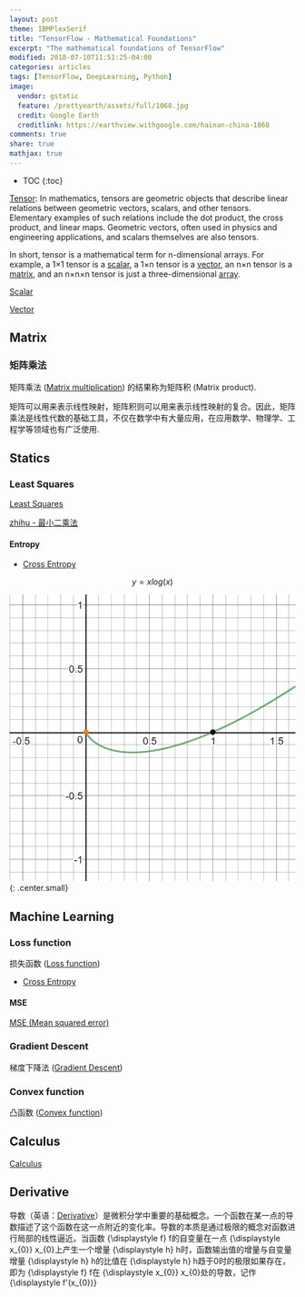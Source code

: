 ```yaml
---
layout: post
theme: IBMPlexSerif
title: "TensorFlow - Mathematical Foundations"
excerpt: "The mathematical foundations of TensorFlow"
modified: 2018-07-10T11:51:25-04:00
categories: articles
tags: [TensorFlow, DeepLearning, Python]
image:
  vendor: gstatic
  feature: /prettyearth/assets/full/1068.jpg
  credit: Google Earth
  creditlink: https://earthview.withgoogle.com/hainan-china-1068
comments: true
share: true
mathjax: true
---
```


* TOC
{:toc}

[Tensor][wiki/Tensor]: In mathematics, tensors are geometric objects that describe linear relations between geometric vectors, scalars, and other tensors. Elementary examples of such relations include the dot product, the cross product, and linear maps. Geometric vectors, often used in physics and engineering applications, and scalars themselves are also tensors.

In short, tensor is a mathematical term for n-dimensional arrays. For example, a 1×1 tensor is a [scalar][wiki/Scalar], a 1×n tensor is a [vector][wiki/Euclidean_vector], an n×n tensor is a [matrix][wiki/Matrix], and an n×n×n tensor is just a three-dimensional [array][wiki/Array].


[Scalar][wiki/Scalar]

[Vector][wiki/Euclidean_vector]

## Matrix
### 矩阵乘法
矩阵乘法 ([Matrix multiplication][wiki/Matrix_multiplication]) 的结果称为矩阵积 (Matrix product).

矩阵可以用来表示线性映射，矩阵积则可以用来表示线性映射的复合。因此，矩阵乘法是线性代数的基础工具，不仅在数学中有大量应用，在应用数学、物理学、工程学等领域也有广泛使用.

## Statics

### Least Squares

[Least Squares][wiki/Least_squares] 

[zhihu - 最小二乘法](https://www.zhihu.com/topic/19668117/hot)

#### Entropy

* [Cross Entropy][wiki/Cross_entropy]

$$y = xlog(x)$$

![Image: xlogx](/images/tensorflow/desmos-xlogx.png)
{: .center.small}

## Machine Learning

### Loss function

损失函数 ([Loss function][wiki/Loss_function])

* [Cross Entropy][wiki/Cross_entropy]

#### MSE

[MSE (Mean squared error)][wiki/Mean_squared_error]

### Gradient Descent

梯度下降法 ([Gradient Descent][wiki/Gradient_descent])

### Convex function

凸函数 ([Convex function][wiki/Convex_function])

## Calculus

[Calculus][wiki/Calculus]

## Derivative

导数（英语：[Derivative][wiki/Derivative]）是微积分学中重要的基础概念。一个函数在某一点的导数描述了这个函数在这一点附近的变化率。导数的本质是通过极限的概念对函数进行局部的线性逼近。当函数 {\displaystyle f} f的自变量在一点 {\displaystyle x_{0}} x_{0}上产生一个增量 {\displaystyle h} h时，函数输出值的增量与自变量增量 {\displaystyle h} h的比值在 {\displaystyle h} h趋于0时的极限如果存在，即为 {\displaystyle f} f在 {\displaystyle x_{0}} x_{0}处的导数，记作 {\displaystyle f'(x_{0})}


[wiki/Tensor]:https://en.wikipedia.org/wiki/Tensor
[wiki/Scalar]:https://en.wikipedia.org/wiki/Scalar_(mathematics)
[wiki/Euclidean_vector]:https://en.wikipedia.org/wiki/Euclidean_vector
[wiki/Matrix]:https://en.wikipedia.org/wiki/Matrix_(mathematics)
[wiki/Array]:https://en.wikipedia.org/wiki/Array
[wiki/Matrix_multiplication]:https://en.wikipedia.org/wiki/Matrix_multiplication
[wiki/Loss_function]:https://en.wikipedia.org/wiki/Loss_function
[wiki/Mean_squared_error]:https://en.wikipedia.org/wiki/Mean_squared_error
[wiki/Convex_function]:https://en.wikipedia.org/wiki/Convex_function
[wiki/Gradient_descent]:https://en.wikipedia.org/wiki/Gradient_descent
[wiki/Least_squares]:https://en.wikipedia.org/wiki/Least_squares
[wiki/Cross_entropy]:https://en.wikipedia.org/wiki/Cross_entropy
[wiki/Calculus]:https://en.wikipedia.org/wiki/Calculus
[wiki/Derivative]:https://en.wikipedia.org/wiki/Derivative